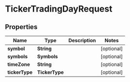 

# TickerTradingDayRequest


## Properties

| Name | Type | Description | Notes |
|------------ | ------------- | ------------- | -------------|
|**symbol** | **String** |  |  [optional] |
|**symbols** | **Symbols** |  |  [optional] |
|**timeZone** | **String** |  |  [optional] |
|**tickerType** | **TickerType** |  |  [optional] |



